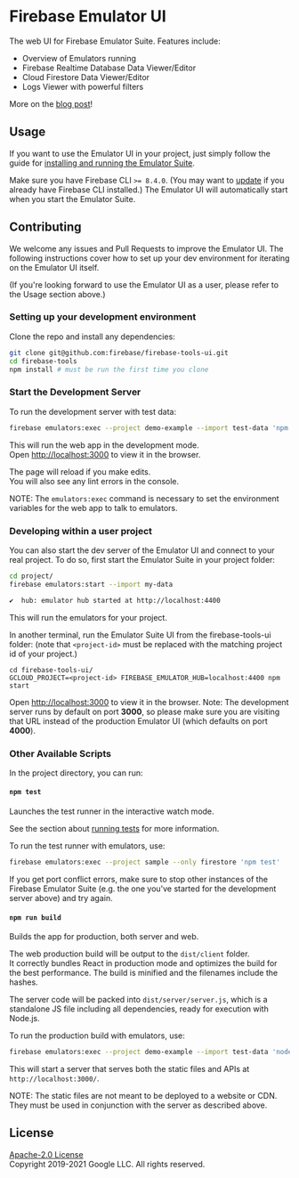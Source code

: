 # Firebase Emulator UI

The web UI for Firebase Emulator Suite. Features include:

- Overview of Emulators running
- Firebase Realtime Database Data Viewer/Editor
- Cloud Firestore Data Viewer/Editor
- Logs Viewer with powerful filters

More on the [blog post](https://firebase.googleblog.com/2020/05/local-firebase-emulator-ui.html)!

## Usage

If you want to use the Emulator UI in your project, just simply follow the guide for [installing and running the Emulator Suite](https://firebase.google.com/docs/emulator-suite/install_and_configure).

Make sure you have Firebase CLI `>= 8.4.0`. (You may want to [update](https://firebase.google.com/docs/cli#update-cli) if you already have Firebase CLI installed.) The Emulator UI will automatically start when you start the Emulator Suite.

## Contributing

We welcome any issues and Pull Requests to improve the Emulator UI. The following instructions cover how to set up your dev environment for iterating on the Emulator UI itself.

(If you're looking forward to use the Emulator UI as a user, please refer to the Usage section above.)

### Setting up your development environment

Clone the repo and install any dependencies:

```bash
git clone git@github.com:firebase/firebase-tools-ui.git
cd firebase-tools
npm install # must be run the first time you clone
```

### Start the Development Server

To run the development server with test data:

```bash
firebase emulators:exec --project demo-example --import test-data 'npm start'
```

This will run the web app in the development mode.<br />
Open [http://localhost:3000](http://localhost:3000) to view it in the browser.

The page will reload if you make edits.<br />
You will also see any lint errors in the console.

NOTE: The `emulators:exec` command is necessary to set the environment variables for the web app to talk to emulators.

### Developing within a user project

You can also start the dev server of the Emulator UI and connect to your real project. To do so, first start the Emulator Suite in your project folder:

```bash
cd project/
firebase emulators:start --import my-data

✔  hub: emulator hub started at http://localhost:4400
```

This will run the emulators for your project.<br />

In another terminal, run the Emulator Suite UI from the firebase-tools-ui folder: (note that `<project-id>` must be replaced with the matching project id of your project.)

```
cd firebase-tools-ui/
GCLOUD_PROJECT=<project-id> FIREBASE_EMULATOR_HUB=localhost:4400 npm start
```

Open [http://localhost:3000](http://localhost:3000) to view it in the browser. Note: The development server runs by default on port **3000**, so please make sure you are visiting that URL instead of the production Emulator UI (which defaults on port **4000**).

### Other Available Scripts

In the project directory, you can run:

#### `npm test`

Launches the test runner in the interactive watch mode.

See the section about [running tests](https://facebook.github.io/create-react-app/docs/running-tests) for more information.

To run the test runner with emulators, use:

```bash
firebase emulators:exec --project sample --only firestore 'npm test'
```

If you get port conflict errors, make sure to stop other instances of the Firebase Emulator Suite (e.g. the one you've started for the development server above) and try again.

#### `npm run build`

Builds the app for production, both server and web.

The web production build will be output to the `dist/client` folder.<br />
It correctly bundles React in production mode and optimizes the build for the best performance.
The build is minified and the filenames include the hashes.<br />

The server code will be packed into `dist/server/server.js`, which is a
standalone JS file including all dependencies, ready for execution with Node.js.

To run the production build with emulators, use:

```bash
firebase emulators:exec --project demo-example --import test-data 'node dist/server/server.js'
```

This will start a server that serves both the static files and APIs at `http://localhost:3000/`.

NOTE: The static files are not meant to be deployed to a website or CDN. They must be used in conjunction with
the server as described above.

## License

[Apache-2.0 License](https://github.com/firebase/firebase-tools-ui/blob/master/LICENSE)
<br>
Copyright 2019-2021 Google LLC. All rights reserved.
